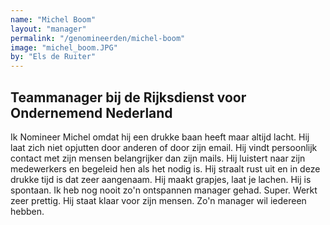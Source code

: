 ```yaml
---
name: "Michel Boom"
layout: "manager"
permalink: "/genomineerden/michel-boom"
image: "michel_boom.JPG"
by: "Els de Ruiter"
---
```

## Teammanager bij de Rijksdienst voor Ondernemend Nederland
Ik Nomineer Michel omdat hij een drukke baan heeft maar altijd lacht. Hij laat zich niet opjutten door anderen of door zijn email. Hij vindt persoonlijk contact met zijn mensen belangrijker dan zijn mails. Hij luistert naar zijn medewerkers en begeleid hen als het nodig is. Hij straalt rust uit en in deze drukke tijd is dat zeer aangenaam. Hij maakt grapjes, laat je lachen. Hij is spontaan. Ik heb nog nooit zo'n ontspannen manager gehad. Super. Werkt zeer prettig. Hij staat klaar voor zijn mensen. Zo'n manager wil iedereen hebben.
